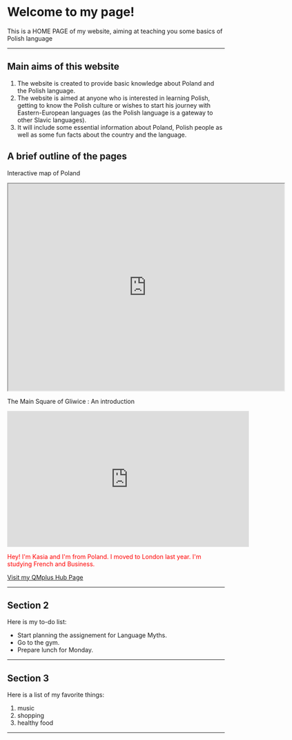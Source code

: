 <h1>Welcome to my page!</h1>
<p>This is a HOME PAGE of my website, aiming at teaching you some basics of Polish language </p> 
<hr>

<h2>Main aims of this website</h2>
<ol>
 <li>The website is created to provide basic knowledge about Poland and the Polish language.</li>
 <li>The website is aimed at anyone who is interested in learning Polish, getting to know the Polish culture or wishes to start his journey with Eastern-European languages (as the Polish language is a gateway to other Slavic languages).</li>
 <li>It will include some essential information about Poland, Polish people as well as some fun facts about the country and the language.</li>
 </ol>
 
 <h2> A brief outline of the pages</h2>
 
 
 <p> Interactive map of Poland </p>
<iframe src="https://www.google.com/maps/d/embed?mid=1QqM4vRSfXLjLlPI-n32GZjGqzgyhiWu7" width="640" height="480"></iframe>
<p> The Main Square of Gliwice : An introduction </p>
<iframe width="560" height="315" src="https://www.youtube.com/embed/g1ko5TuN_ks" frameborder="0" allow="accelerometer; autoplay; encrypted-media; gyroscope; picture-in-picture" allowfullscreen></iframe>


<p style="color:red;">Hey! I'm Kasia and I'm from Poland. I moved to London last year. I'm studying French and Business.</p>
<a href="https://hub.qmplus.qmul.ac.uk/view/view.php?profile=katarzyna-agnieszka-lakomska&page=sml209-computers-and-languages-2018-katarzyna"> Visit my QMplus Hub Page</a>
<hr>
<h2>Section 2</h2>
<p>Here is my to-do list:</p>
<ul>
<li>Start planning the assignement for Language Myths.</li>
<li>Go to the gym.</li>
<li>Prepare lunch for Monday.</li>
</ul>
<hr>
<h2>Section 3</h2>
<p>Here is a list of my favorite things:</p>
<ol>
 <li>music</li>
 <li>shopping</li>
 <li>healthy food</li>
 </ol>
 <hr>

